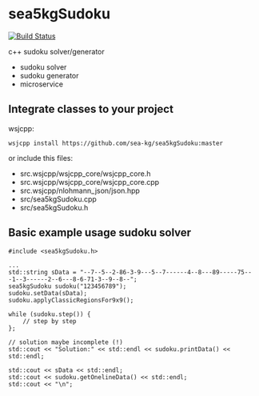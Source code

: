 # sea5kgSudoku

[![Build Status](https://api.travis-ci.org/sea-kg/sea5kgSudoku.svg?branch=master)](https://travis-ci.org/sea-kg/sea5kgSudoku)

c++ sudoku solver/generator
* sudoku solver
* sudoku generator
* microservice

## Integrate classes to your project

wsjcpp:
```
wsjcpp install https://github.com/sea-kg/sea5kgSudoku:master
```

or include this files:
* src.wsjcpp/wsjcpp_core/wsjcpp_core.h
* src.wsjcpp/wsjcpp_core/wsjcpp_core.cpp
* src.wsjcpp/nlohmann_json/json.hpp
* src/sea5kgSudoku.cpp
* src/sea5kgSudoku.h

## Basic example usage sudoku solver

```
#include <sea5kgSudoku.h>

...
std::string sData = "--7--5--2-86-3-9---5--7------4--8---89-----75---1--3------2--6---8-6-71-3--9--8--";
sea5kgSudoku sudoku("123456789");
sudoku.setData(sData);
sudoku.applyClassicRegionsFor9x9();

while (sudoku.step()) {
    // step by step
};

// solution maybe incomplete (!)
std::cout << "Solution:" << std::endl << sudoku.printData() << std::endl;

std::cout << sData << std::endl;
std::cout << sudoku.getOnelineData() << std::endl;
std::cout << "\n";

```


